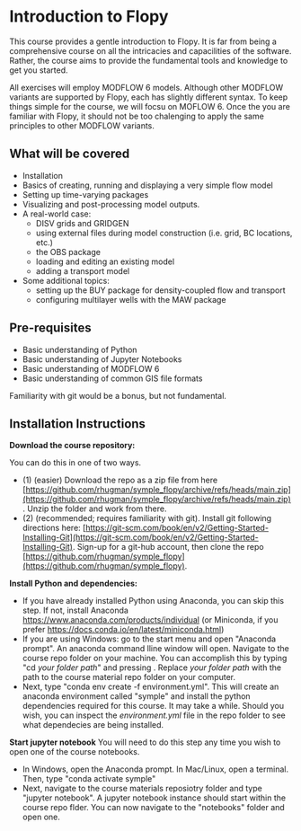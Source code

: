 # Introduction to Flopy

This course provides a gentle introduction to Flopy. It is far from being a comprehensive course on all the intricacies and capacilities of the software. Rather, 
the course aims to provide the fundamental tools and knowledge to get you started. 

All exercises will employ MODFLOW 6 models. Although other MODFLOW variants are supported by Flopy, each has slightly different syntax. 
To keep things simple for the course, we will focsu on MOFLOW 6. Once the you are familiar with Flopy, it should not be too chalenging to apply the same principles to other MODFLOW variants.

## What will be covered
 - Installation
 - Basics of creating, running and displaying a very simple flow model
 - Setting up time-varying packages
 - Visualizing and post-processing model outputs.
 - A real-world case:
   - DISV grids and GRIDGEN
   - using external files during model construction (i.e. grid, BC locations, etc.)
   - the OBS package
   - loading and editing an existing model
   - adding a transport model
 - Some additional topics:
   - setting up the BUY package for density-coupled flow and transport
   - configuring multilayer wells with the MAW package

## Pre-requisites
 - Basic understanding of Python 
 - Basic understanding of Jupyter Notebooks
 - Basic understanding of MODFLOW 6
 - Basic understanding of common GIS file formats

Familiarity with git would be a bonus, but not fundamental.

## Installation Instructions

**Download the course repository:**

You can do this in one of two ways. 
 - (1) (easier) Download the repo as a zip file from here [https://github.com/rhugman/symple_flopy/archive/refs/heads/main.zip](https://github.com/rhugman/symple_flopy/archive/refs/heads/main.zip). Unzip the folder and work from there.
 - (2) (recommended; requires familiarity with git). Install git following directions here: [https://git-scm.com/book/en/v2/Getting-Started-Installing-Git](https://git-scm.com/book/en/v2/Getting-Started-Installing-Git). Sign-up for a git-hub account, then clone the repo [https://github.com/rhugman/symple_flopy](https://github.com/rhugman/symple_flopy).

**Install Python and dependencies:**
 - If you have already installed Python using Anaconda, you can skip this step. If not, install Anaconda https://www.anaconda.com/products/individual (or Miniconda, if you prefer https://docs.conda.io/en/latest/miniconda.html)
 - If you are using Windows: go to the start menu and open "Anaconda prompt". An anaconda command lline window will open. Navigate to the course repo folder on your machine. You can accomplish this by typing "cd *your folder path*" and pressing <enter>. Replace *your folder path* with the  path to the course material repo folder on your computer.
 - Next, type "conda env create -f environment.yml". This will create an anaconda environment called "symple" and install the python dependencies required for this course. It may take a while. Should you wish, you can inspect the *environment.yml* file in the repo folder to see what dependecies are being installed.

**Start jupyter notebook**
You will need to do this step any time you wish to open one of the course notebooks.
 - In Windows, open the Anaconda prompt. In Mac/Linux, open a terminal. Then, type "conda activate symple"
 - Next, navigate to the course materials reposiotry folder and type "jupyter notebook". A jupyter notebook instance should start within the course repo flder. You can now navigate to the "notebooks" folder and open one.
 
 

